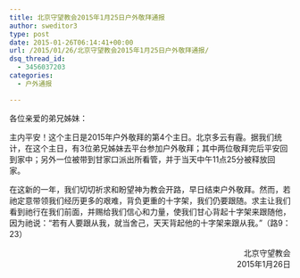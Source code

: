 ```yaml
---
title: 北京守望教会2015年1月25日户外敬拜通报
author: sweditor3
type: post
date: 2015-01-26T06:14:41+00:00
url: /2015/01/26/北京守望教会2015年1月25日户外敬拜通报/
dsq_thread_id:
  - 3456037203
categories:
  - 户外通报

---
```

各位亲爱的弟兄姊妹：

主内平安！这个主日是2015年户外敬拜的第4个主日。北京多云有霾。据我们统计，在这个主日，有3位弟兄姊妹去平台参加户外敬拜；其中两位敬拜完后平安回到家中；另外一位被带到甘家口派出所看管，并于当天中午11点25分被释放回家。

在这新的一年，我们切切祈求和盼望神为教会开路，早日结束户外敬拜。然而，若祂定意带领我们经历更多的艰难，背负更重的十字架，我们仍要跟随。求主让我们看到祂行在我们前面，并赐给我们信心和力量，使我们甘心背起十字架来跟随他，因为祂说：“若有人要跟从我，就当舍己，天天背起他的十字架来跟从我。”（路9：23）

<p style="text-align: right;">
  北京守望教会<br /> 2015年1月26日
</p>